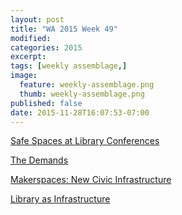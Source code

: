 ```yaml
---
layout: post
title: "WA 2015 Week 49"
modified:
categories: 2015
excerpt:
tags: [weekly assemblage,]
image:
  feature: weekly-assemblage.png
  thumb: weekly-assemblage.png
published: false
date: 2015-11-28T16:07:53-07:00
---
```

[Safe Spaces at Library Conferences](https://undaimonia.wordpress.com/2015/11/19/safe-spaces/)   

[The Demands](http://www.thedemands.org/)   

[Makerspaces: New Civic Infrastructure](https://placesjournal.org/article/makerspace-towards-a-new-civic-infrastructure/)  

[Library as Infrastructure](https://placesjournal.org/article/library-as-infrastructure/)  